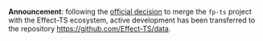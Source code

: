 **Announcement**: following the [official decision](https://dev.to/effect-ts/a-bright-future-for-effect-455m) to merge the `fp-ts` project with the Effect-TS ecosystem, active development has been transferred to the repository https://github.com/Effect-TS/data.
